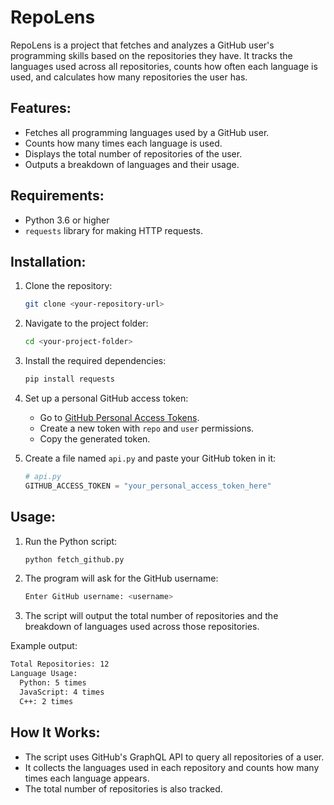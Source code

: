 # RepoLens

RepoLens is a project that fetches and analyzes a GitHub user's programming skills based on the repositories they have. It tracks the languages used across all repositories, counts how often each language is used, and calculates how many repositories the user has.

## Features:
- Fetches all programming languages used by a GitHub user.
- Counts how many times each language is used.
- Displays the total number of repositories of the user.
- Outputs a breakdown of languages and their usage.

## Requirements:
- Python 3.6 or higher
- `requests` library for making HTTP requests.

## Installation:
1. Clone the repository:
    ```bash
    git clone <your-repository-url>
    ```

2. Navigate to the project folder:
    ```bash
    cd <your-project-folder>
    ```

3. Install the required dependencies:
    ```bash
    pip install requests
    ```

4. Set up a personal GitHub access token:
   - Go to [GitHub Personal Access Tokens](https://github.com/settings/tokens).
   - Create a new token with `repo` and `user` permissions.
   - Copy the generated token.

5. Create a file named `api.py` and paste your GitHub token in it:
    ```python
    # api.py
    GITHUB_ACCESS_TOKEN = "your_personal_access_token_here"
    ```

## Usage:

1. Run the Python script:
    ```bash
    python fetch_github.py
    ```

2. The program will ask for the GitHub username:
    ```bash
    Enter GitHub username: <username>
    ```

3. The script will output the total number of repositories and the breakdown of languages used across those repositories.

Example output:
```bash
Total Repositories: 12
Language Usage:
  Python: 5 times
  JavaScript: 4 times
  C++: 2 times
```

## How It Works:
- The script uses GitHub's GraphQL API to query all repositories of a user.
- It collects the languages used in each repository and counts how many times each language appears.
- The total number of repositories is also tracked.
